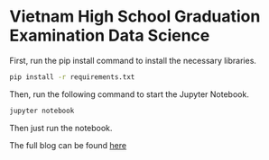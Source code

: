 # Vietnam High School Graduation Examination Data Science

First, run the pip install command to install the necessary libraries.

```bash
pip install -r requirements.txt
```

Then, run the following command to start the Jupyter Notebook.

```bash
jupyter notebook
```

Then just run the notebook.

The full blog can be found [here](https://medium.com/@dinhngocan102003/vietnamese-high-school-exam-reveals-dark-truth-about-its-education-system-0b9f751e443f)